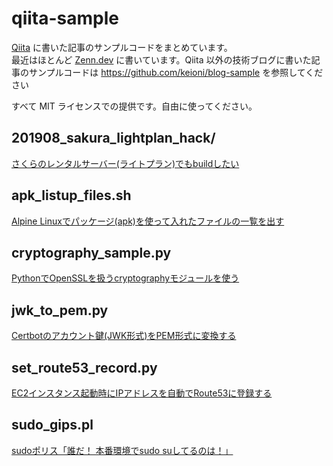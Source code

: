 # qiita-sample

[Qiita](https://qiita.com/keys) に書いた記事のサンプルコードをまとめています。<br>
最近はほとんど [Zenn.dev](https://zenn.dev/keioni) に書いています。Qiita 以外の技術ブログに書いた記事のサンプルコードは https://github.com/keioni/blog-sample を参照してください

すべて MIT ライセンスでの提供です。自由に使ってください。

## 201908_sakura_lightplan_hack/

[さくらのレンタルサーバー(ライトプラン)でもbuildしたい](https://qiita.com/keys/items/8b250c92fd8e4e5ac4be)

## apk_listup_files.sh

[Alpine Linuxでパッケージ(apk)を使って入れたファイルの一覧を出す](https://qiita.com/keys/items/f10d3866f5fc413bb789)

## cryptography_sample.py

[PythonでOpenSSLを扱うcryptographyモジュールを使う](https://qiita.com/keys/items/81316fad4ca5e055da9e)

## jwk_to_pem.py

[Certbotのアカウント鍵(JWK形式)をPEM形式に変換する](https://qiita.com/keys/items/88d81f8287db5925ff52)

## set_route53_record.py

[EC2インスタンス起動時にIPアドレスを自動でRoute53に登録する](https://qiita.com/keys/items/43adf968d366e80f0003)

## sudo_gips.pl

[sudoポリス「誰だ！ 本番環境でsudo suしてるのは！」](https://qiita.com/keys/items/ba03b71fd34ebbff4c6e)
